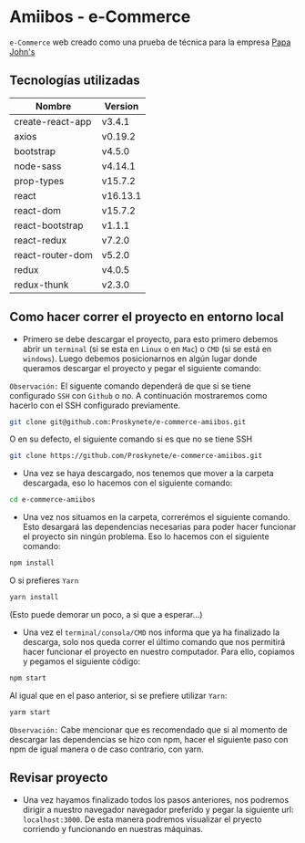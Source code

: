# Amiibos - e-Commerce

`e-Commerce` web creado como una prueba de técnica para la empresa [Papa John's](https://www.papajohns.cl/)

## Tecnologías utilizadas

| Nombre           | Version  |
| ---------------- | -------- |
| create-react-app | v3.4.1   |
| axios            | v0.19.2  |
| bootstrap        | v4.5.0   |
| node-sass        | v4.14.1  |
| prop-types       | v15.7.2  |
| react            | v16.13.1 |
| react-dom        | v15.7.2  |
| react-bootstrap  | v1.1.1   |
| react-redux      | v7.2.0   |
| react-router-dom | v5.2.0   |
| redux            | v4.0.5   |
| redux-thunk      | v2.3.0   |

## Como hacer correr el proyecto en entorno local

- Primero se debe descargar el proyecto, para esto primero debemos abrir un `terminal` (si se esta en `Linux` o en `Mac`) o `CMD` (si se está en `windows`).
  Luego debemos posicionarnos en algún lugar donde queramos descargar el proyecto y pegar el siguiente comando:

`Observación:` El siguente comando dependerá de que si se tiene configurado `SSH` con `Github` o no. A continuación mostraremos como hacerlo con el SSH configurado previamente.

```sh
git clone git@github.com:Proskynete/e-commerce-amiibos.git
```

O en su defecto, el siguiente comando si es que no se tiene SSH

```sh
git clone https://github.com/Proskynete/e-commerce-amiibos.git
```

- Una vez se haya descargado, nos tenemos que mover a la carpeta descargada, eso lo hacemos con el siguiente comando:

```sh
cd e-commerce-amiibos
```

- Una vez nos situamos en la carpeta, correrémos el siguiente comando. Esto desargará las dependencias necesarias para poder hacer funcionar el proyecto sin ningún problema. Eso lo hacemos con el siguiente comando:

```sh
npm install
```

O si prefieres `Yarn`

```sh
yarn install
```

(Esto puede demorar un poco, a si que a esperar...)

- Una vez el `terminal/consola/CMD` nos informa que ya ha finalizado la descarga, solo nos queda correr el último comando que nos permitirá hacer funcionar el proyecto en nuestro computador. Para ello, copiamos y pegamos el siguiente código:

```sh
npm start
```

Al igual que en el paso anterior, si se prefiere utilizar `Yarn`:

```sh
yarm start
```

`Observación:` Cabe mencionar que es recomendado que si al momento de descargar las dependencias se hizo con npm, hacer el siguiente paso con npm de igual manera o de caso contrario, con yarn.

## Revisar proyecto

- Una vez hayamos finalizado todos los pasos anteriores, nos podremos dirigir a nuestro navegador navegador preferido y pegar la siguiente url: `localhost:3000`. De esta manera podremos visualizar el pryecto corriendo y funcionando en nuestras máquinas.
